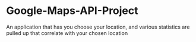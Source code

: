 # Google-Maps-API-Project
An application that has you choose your location, and various statistics are pulled up that correlate with your chosen location
